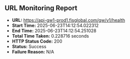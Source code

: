 ## URL Monitoring Report

- **URL:** https://api-gw1-prod1.fisglobal.com/gw/v1/health
- **Start Time:** 2025-06-23T14:12:54.022312
- **End Time:** 2025-06-23T14:12:54.251028
- **Total Time Taken:** 0.228716 seconds
- **HTTP Status Code:** 200
- **Status:** Success
- **Failure Reason:** N/A
